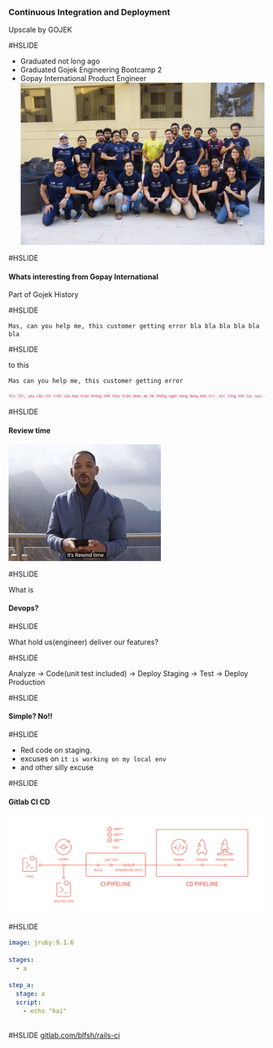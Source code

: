 ### Continuous Integration and Deployment

Upscale by GOJEK

#HSLIDE

- Graduated not long ago
- Graduated Gojek Engineering Bootcamp 2
- Gopay International Product Engineer
![](assets/bootcamp.jpeg)

#HSLIDE

#### Whats interesting from Gopay International

Part of Gojek History

#HSLIDE

```
Mas, can you help me, this customer getting error bla bla bla bla bla bla
```

#HSLIDE

to this
```
Mas can you help me, this customer getting error
```

![](assets/error.png)

#HSLIDE

#### Review time

![](assets/will.jpg)

#HSLIDE

What is
#### Devops?

#HSLIDE

What hold us(engineer) deliver our features?

#HSLIDE

Analyze -> Code(unit test included) -> Deploy Staging -> Test -> Deploy Production

#HSLIDE

#### Simple? No!!

#HSLIDE

- Red code on staging.
- excuses on `it is working on my local env`
- and other silly excuse

#HSLIDE

#### Gitlab CI CD
![](assets/cicd.png)

#HSLIDE
```yaml
image: jruby:9.1.6

stages:
  - a

step_a:
  stage: a
  script:
    - echo "hai"
    
```

#HSLIDE
[gitlab.com/blfsh/rails-ci](https://gitlab.com/blfsh/rails-ci)
